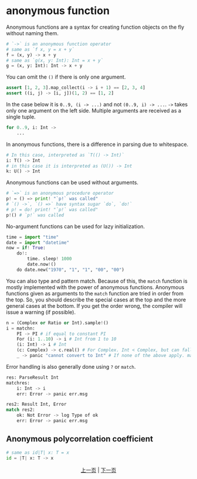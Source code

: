 # anonymous function

Anonymous functions are a syntax for creating function objects on the fly without naming them.

```python
# `->` is an anonymous function operator
# same as `f x, y = x + y`
f = (x, y) -> x + y
# same as `g(x, y: Int): Int = x + y`
g = (x, y: Int): Int -> x + y
```

You can omit the `()` if there is only one argument.

```python
assert [1, 2, 3].map_collect(i -> i + 1) == [2, 3, 4]
assert ((i, j) -> [i, j])(1, 2) == [1, 2]
```

In the case below it is `0..9, (i -> ...)` and not `(0..9, i) -> ...`.
`->` takes only one argument on the left side. Multiple arguments are received as a single tuple.

```python
for 0..9, i: Int ->
    ...
```

In anonymous functions, there is a difference in parsing due to whitespace.

```python
# In this case, interpreted as `T(() -> Int)`
i: T() -> Int
# in this case it is interpreted as (U()) -> Int
k: U() -> Int
```

Anonymous functions can be used without arguments.

```python
# `=>` is an anonymous procedure operator
p! = () => print! "`p!` was called"
# `() ->`, `() =>` have syntax sugar `do`, `do!`
# p! = do! print! "`p!` was called"
p!() # `p!` was called
```

No-argument functions can be used for lazy initialization.

```python
time = import "time"
date = import "datetime"
now = if! True:
    do!:
        time. sleep! 1000
        date.now!()
    do date.new("1970", "1", "1", "00", "00")
```

You can also type and pattern match. Because of this, the `match` function is mostly implemented with the power of anonymous functions.
Anonymous functions given as arguments to the `match` function are tried in order from the top. So, you should describe the special cases at the top and the more general cases at the bottom. If you get the order wrong, the compiler will issue a warning (if possible).

```python
n = (Complex or Ratio or Int).sample!()
i = matchn:
    PI -> PI # if equal to constant PI
    For (i: 1..10) -> i # Int from 1 to 10
    (i: Int) -> i # Int
    (c: Complex) -> c.real() # For Complex. Int < Complex, but can fallback
    _ -> panic "cannot convert to Int" # If none of the above apply. match must cover all patterns
```

Error handling is also generally done using `?` or `match`.

```python
res: ParseResult Int
matchres:
    i: Int -> i
    err: Error -> panic err.msg

res2: Result Int, Error
match res2:
    ok: Not Error -> log Type of ok
    err: Error -> panic err.msg
```

## Anonymous polycorrelation coefficient

```python
# same as id|T| x: T = x
id = |T| x: T -> x
```

<p align='center'>
    <a href='./20_naming_rule.md'>上一页</a> | <a href='./22_subroutine.md'>下一页</a>
</p>